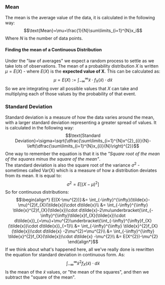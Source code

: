 ### Mean
The mean is the average value of the data, it is calculated in the following way:
$$\text{Mean}=\mu=\frac{1}{N}\sum\limits_{i=1}^{N}x_i$$
Where $N$ is the number of data points.
#### Finding the mean of a Continuous Distribution
Under the "law of averages" we expect a random process to settle as we take lots of observations.
The mean of a probability distribution $X$ is written $\mu=E(X)$ - where $E(X)$ is the **expected value of X**.
This can be calculated as:
$$\mu=E(X):=\int_{-\infty}^{\infty}\tilde{x}\cdot f_{X}(\tilde{x})\cdot d\tilde{x}$$
So we are integrating over all possible values that $X$ can take and multiplying each of those values by the probability of that event.
### Standard Deviation
Standard deviation is a measure of how the data varies around the mean, with a larger standard deviation representing a greater spread of values.
It is calculated in the following way:
$$\text{Standard Deviation}=\sigma=\sqrt{\dfrac{\sum\limits_{i=1}^{N}x^{2}_{i}}{N}-\left(\dfrac{\sum\limits_{i=1}^{N}x_{i}}{N}\right)^{2}}$$
One way to remember the equation is that it is the *"Square root of the mean of the squares minus the square of the mean"*.
\
The standard deviation is also the square root of the variance $\sigma^{2}$ - sometimes called $\text{Var(X)}$ which is a measure of how a distribution deviates from its mean. It is equal to:
$$\sigma^{2}=E[(X-\mu)^{2}]$$
So for continuous distributions:
$$\begin{align*}
E[(X-\mu^{2})]:&= \int_{-\infty}^{\infty}(\tilde{x}-\mu)^{2}f_{X}(\tilde{x})\cdot d\tilde{x}\\
&= \int_{-\infty}^{\infty} \tilde{x}^{2}f_{X}(\tilde{x})\cdot d\tilde{x}-2\mu\underbracket{\int_{-\infty}^{\infty}\tilde{x}f_{X}(\tilde{x})\cdot d\tilde{x}}_{=\mu}+\mu^{2}\underbracket{\int_{-\infty}^{\infty}f_{X}(\tilde{x})\cdot d\tilde{x}}_{=1}\\
&= \int_{-\infty}^{\infty} \tilde{x}^{2}f_{X}(\tilde{x})\cdot d\tilde{x} -2\mu^{2}+\mu^{2}\\
&= \int_{-\infty}^{\infty} \tilde{x}^{2}f_{X}(\tilde{x})\cdot d\tilde{x} -\mu^{2}\\
&= E(X^{2})-\mu^{2}
\end{align*}$$
If we think about what's happened here, all we've really done is rewritten the equation for standard deviation in continuous form.
As:
$$\int_{-\infty}^{\infty} \tilde{x}^{2}f_{X}(\tilde{x})\cdot d\tilde{x}$$
Is the mean of the $\tilde{x}$ values, or "the mean of the squares", and then we subtract the "square of the mean".

